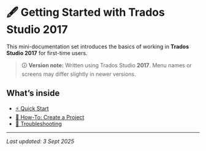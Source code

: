 # 🖋️ Getting Started with Trados Studio 2017

This mini-documentation set introduces the basics of working in **Trados Studio 2017** for first-time users.

> 🛈 **Version note:** Written using Trados Studio **2017**. Menu names or screens may differ slightly in newer versions.

## What’s inside
- [⚡ Quick Start](quick-start.md)
- [📘 How-To: Create a Project](how-to-create-project.md)
- [🔧 Troubleshooting](troubleshooting.md)

---
*Last updated: 3 Sept 2025*
